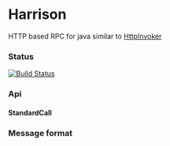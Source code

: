 # Harrison

HTTP based RPC for java similar to [HttpInvoker](http://docs.spring.io/spring/docs/current/spring-framework-reference/html/remoting.html)

### Status
[![Build Status](https://travis-ci.org/rafalopez79/harrison.svg?branch=master)](https://travis-ci.org/rafalopez79/harrison/)


### Api

#### StandardCall


### Message format

